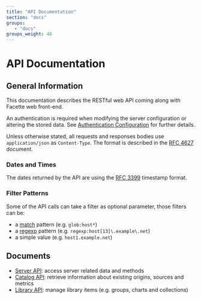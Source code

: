 ```yaml
---
title: "API Documentation"
section: "docs"
groups:
   - "docs"
groups_weight: 40
---
```


# API Documentation

## General Information

This documentation describes the RESTful web API coming along with Facette web front-end.

An authentication is required when modifying the server configuration or altering the stored data. See
[Authentication Configuration](/docs/configuration/authentication) for further details.

Unless otherwise stated, all requests and responses bodies use `application/json` as `Content-Type`. The format is
described in the [RFC 4627][0] document.

### Dates and Times

The dates returned by the API are using the [RFC 3399][1] timestamp format.

### Filter Patterns

Some of the API calls can take a filter as optional parameter, those filters can be:

 * a [match][2] pattern (e.g. `glob:host*`)
 * a [regexp][3] pattern (e.g. `regexp:host[13]\.example\.net`)
 * a simple value (e.g. `host1.example.net`)

## Documents

 * [Server API](/docs/api/server): access server related data and methods
 * [Catalog API](/docs/api/catalog): retrieve information about existing origins, sources and metrics
 * [Library API](/docs/api/library): manage library items (e.g. groups, charts and collections)


[0]: http://www.ietf.org/rfc/rfc4627.txt
[1]: http://www.ietf.org/rfc/rfc3339.txt
[2]: http://golang.org/pkg/path/#Match
[3]: https://code.google.com/p/re2/wiki/Syntax
